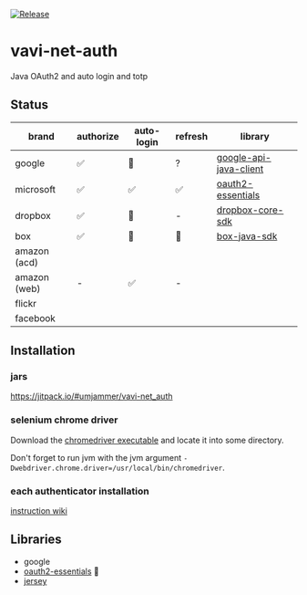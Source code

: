 [![Release](https://jitpack.io/v/umjammer/vavi-net-auth.svg)](https://jitpack.io/#umjammer/vavi-net-auth)

# vavi-net-auth

Java OAuth2 and auto login and totp

## Status

| brand                 | authorize | auto-login | refresh | library |
|--------------------|----------------|-----------|-----------|---------|
| google             | ✅              | 🚧         | ?     | [google-api-java-client](https://developers.google.com/api-client-library/java/) |
| microsoft          | ✅              | ✅         | ✅     | [oauth2-essentials](https://github.com/dmfs/oauth2-essentials) |
| dropbox            | ✅              | 🚧         | -     | [dropbox-core-sdk](https://github.com/dropbox/dropbox-sdk-java) |
| box                | ✅              | 🚧         | 🚧     | [box-java-sdk](https://github.com/box/box-java-sdk) |
| amazon (acd)       |               |          |      | []() |
| amazon (web)       | -            | ✅       | -    | []() |
| flickr             |               |          |      | []() |
| facebook           |               |          |      | []() |

## Installation

### jars

https://jitpack.io/#umjammer/vavi-net_auth

### selenium chrome driver

Download the [chromedriver executable](https://chromedriver.chromium.org/downloads) and locate it into some directory.

Don't forget to run jvm with the jvm argument `-Dwebdriver.chrome.driver=/usr/local/bin/chromedriver`.

### each authenticator installation

[instruction wiki](https://github.com/umjammer/vavi-apps-fuse/wiki/Home#installation)

## Libraries

 * google
 * [oauth2-essentials](https://github.com/dmfs/oauth2-essentials) 🎯
 * [jersey](https://jersey.github.io/)
